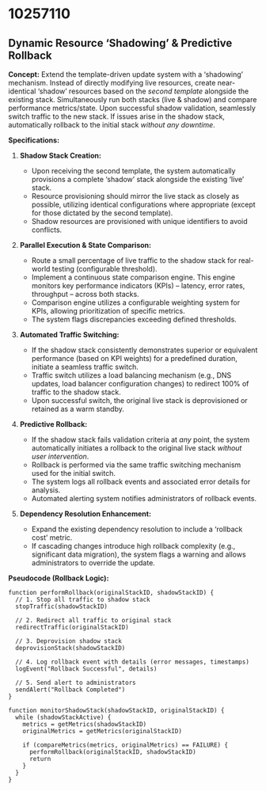 # 10257110

## Dynamic Resource ‘Shadowing’ & Predictive Rollback

**Concept:** Extend the template-driven update system with a ‘shadowing’ mechanism. Instead of directly modifying live resources, create near-identical ‘shadow’ resources based on the *second template* alongside the existing stack.  Simultaneously run both stacks (live & shadow) and compare performance metrics/state. Upon successful shadow validation, seamlessly switch traffic to the new stack.  If issues arise in the shadow stack, automatically rollback to the initial stack *without any downtime*.

**Specifications:**

1.  **Shadow Stack Creation:**
    *   Upon receiving the second template, the system automatically provisions a complete ‘shadow’ stack alongside the existing ‘live’ stack.
    *   Resource provisioning should mirror the live stack as closely as possible, utilizing identical configurations where appropriate (except for those dictated by the second template).
    *   Shadow resources are provisioned with unique identifiers to avoid conflicts.

2.  **Parallel Execution & State Comparison:**
    *   Route a small percentage of live traffic to the shadow stack for real-world testing (configurable threshold).
    *   Implement a continuous state comparison engine. This engine monitors key performance indicators (KPIs) – latency, error rates, throughput – across both stacks.
    *   Comparison engine utilizes a configurable weighting system for KPIs, allowing prioritization of specific metrics.
    *   The system flags discrepancies exceeding defined thresholds.

3.  **Automated Traffic Switching:**
    *   If the shadow stack consistently demonstrates superior or equivalent performance (based on KPI weights) for a predefined duration, initiate a seamless traffic switch.
    *   Traffic switch utilizes a load balancing mechanism (e.g., DNS updates, load balancer configuration changes) to redirect 100% of traffic to the shadow stack.
    *   Upon successful switch, the original live stack is deprovisioned or retained as a warm standby.

4.  **Predictive Rollback:**
    *   If the shadow stack fails validation criteria at *any* point, the system automatically initiates a rollback to the original live stack *without user intervention*.
    *   Rollback is performed via the same traffic switching mechanism used for the initial switch.
    *   The system logs all rollback events and associated error details for analysis.
    *   Automated alerting system notifies administrators of rollback events.

5.  **Dependency Resolution Enhancement:**
    *   Expand the existing dependency resolution to include a ‘rollback cost’ metric.
    *   If cascading changes introduce high rollback complexity (e.g., significant data migration), the system flags a warning and allows administrators to override the update.

**Pseudocode (Rollback Logic):**

```
function performRollback(originalStackID, shadowStackID) {
  // 1. Stop all traffic to shadow stack
  stopTraffic(shadowStackID)

  // 2. Redirect all traffic to original stack
  redirectTraffic(originalStackID)

  // 3. Deprovision shadow stack
  deprovisionStack(shadowStackID)

  // 4. Log rollback event with details (error messages, timestamps)
  logEvent("Rollback Successful", details)

  // 5. Send alert to administrators
  sendAlert("Rollback Completed")
}

function monitorShadowStack(shadowStackID, originalStackID) {
  while (shadowStackActive) {
    metrics = getMetrics(shadowStackID)
    originalMetrics = getMetrics(originalStackID)

    if (compareMetrics(metrics, originalMetrics) == FAILURE) {
      performRollback(originalStackID, shadowStackID)
      return
    }
  }
}
```